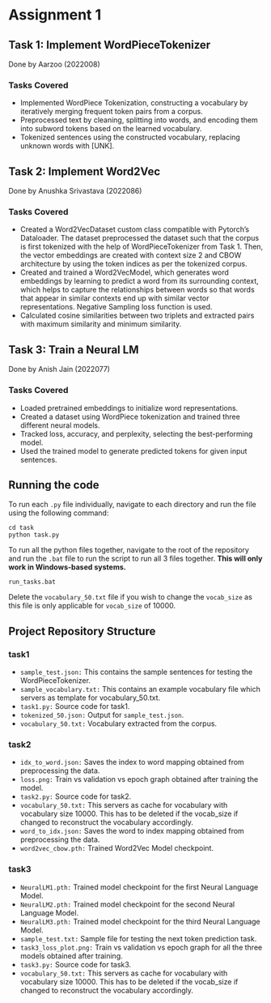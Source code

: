 # Assignment 1

## Task 1: Implement WordPieceTokenizer
Done by Aarzoo (2022008)

### Tasks Covered
- Implemented WordPiece Tokenization, constructing a vocabulary by iteratively merging frequent token pairs from a corpus.
- Preprocessed text by cleaning, splitting into words, and encoding them into subword tokens based on the learned vocabulary.
- Tokenized sentences using the constructed vocabulary, replacing unknown words with [UNK].

## Task 2: Implement Word2Vec
Done by Anushka Srivastava (2022086)

### Tasks Covered
- Created a Word2VecDataset custom class compatible with Pytorch’s Dataloader. The dataset preprocessed the dataset such that the corpus is first tokenized with the help of WordPieceTokenizer from Task 1. Then, the vector embeddings are created with context size 2 and CBOW architecture by using the token indices as per the tokenized corpus. 
- Created and trained a Word2VecModel, which generates word embeddings by learning to predict a word from its surrounding context, which helps to capture the relationships between words so that words that appear in similar contexts end up with similar vector representations. Negative Sampling loss function is used.
- Calculated cosine similarities between two triplets and extracted pairs with maximum similarity and minimum similarity.

## Task 3: Train a Neural LM
Done by Anish Jain (2022077)

### Tasks Covered
- Loaded pretrained embeddings to initialize word representations.
- Created a dataset using WordPiece tokenization and trained three different neural models.
- Tracked loss, accuracy, and perplexity, selecting the best-performing model.
- Used the trained model to generate predicted tokens for given input sentences.

## Running the code
To run each `.py` file individually, navigate to each directory and run the file using the following command:
```
cd task
python task.py
```

To run all the python files together, navigate to the root of the repository and run the `.bat` file to run the script to run all 3 files together. <b>This will only work in Windows-based systems.</b>
```
run_tasks.bat
```

Delete the `vocabulary_50.txt` file if you wish to change the `vocab_size` as this file is only applicable for `vocab_size` of 10000.

## Project Repository Structure

### task1
- `sample_test.json:` This contains the sample sentences for testing the WordPieceTokenizer.
- `sample_vocabulary.txt:` This contains an example vocabulary file which servers as template for vocabulary_50.txt.
- `task1.py:` Source code for task1.
- `tokenized_50.json:` Output for `sample_test.json`.
- `vocabulary_50.txt:` Vocabulary extracted from the corpus.

### task2
- `idx_to_word.json:` Saves the index to word mapping obtained from preprocessing the data.
- `loss.png:` Train vs validation vs epoch graph obtained after training the model.
- `task2.py:` Source code for task2.
- `vocabulary_50.txt:` This servers as cache for vocabulary with vocabulary size 10000. This has to be deleted if the vocab_size if changed to reconstruct the vocabulary accordingly.
- `word_to_idx.json:` Saves the word to index mapping obtained from preprocessing the data.
- `word2vec_cbow.pth:` Trained Word2Vec Model checkpoint.

### task3
- `NeuralLM1.pth:` Trained model checkpoint for the first Neural Language Model.
- `NeuralLM2.pth:` Trained model checkpoint for the second Neural Language Model.
- `NeuralLM3.pth:` Trained model checkpoint for the third Neural Language Model.
- `sample_test.txt:` Sample file for testing the next token prediction task.
- `task3_loss_plot.png:` Train vs validation vs epoch graph for all the three models obtained after training.
- `task3.py:` Source code for task3.
- `vocabulary_50.txt:` This servers as cache for vocabulary with vocabulary size 10000. This has to be deleted if the vocab_size if changed to reconstruct the vocabulary accordingly.